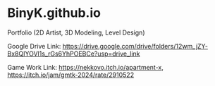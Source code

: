 # BinyK.github.io

Portfolio (2D Artist, 3D Modeling, Level Design)

Google Drive Link: https://drive.google.com/drive/folders/12wm_jZY-Bx8QIYOVl1s_rGs6YhPOEBCe?usp=drive_link

Game Work Link: https://nekkovo.itch.io/apartment-x, 
                https://itch.io/jam/gmtk-2024/rate/2910522
               
